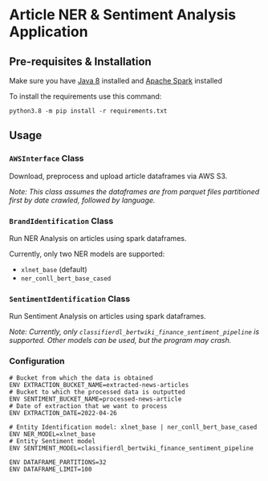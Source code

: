 # Article NER & Sentiment Analysis Application

## Pre-requisites & Installation
Make sure you have [Java 8](https://java.com/en/download/manual.jsp) installed and [Apache Spark](https://spark.apache.org/downloads.html) installed

To install the requirements use this command:

    python3.8 -m pip install -r requirements.txt

## Usage

### `AWSInterface` Class

Download, preprocess and upload article dataframes via AWS S3.

_Note: This class assumes the dataframes are from parquet files partitioned first by date crawled, followed by language._

### `BrandIdentification` Class

Run NER Analysis on articles using spark dataframes.

Currently, only two NER models are supported:
* `xlnet_base` (default)
* `ner_conll_bert_base_cased`

### `SentimentIdentification` Class

Run Sentiment Analysis on articles using spark dataframes.

_Note: Currently, only `classifierdl_bertwiki_finance_sentiment_pipeline` is supported. Other models can be used, but the program may crash._
### Configuration

```docker
# Bucket from which the data is obtained
ENV EXTRACTION_BUCKET_NAME=extracted-news-articles
# Bucket to which the processed data is outputted
ENV SENTIMENT_BUCKET_NAME=processed-news-article
# Date of extraction that we want to process
ENV EXTRACTION_DATE=2022-04-26 

# Entity Identification model: xlnet_base | ner_conll_bert_base_cased
ENV NER_MODEL=xlnet_base
# Entity Sentiment model
ENV SENTIMENT_MODEL=classifierdl_bertwiki_finance_sentiment_pipeline 

ENV DATAFRAME_PARTITIONS=32
ENV DATAFRAME_LIMIT=100
```
